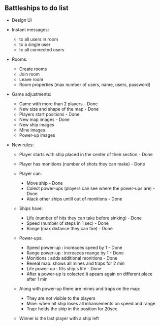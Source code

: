 ## Battleships to do list
* Design UI

* Instant messages:
  - to all users in room
  - to a single user
  - to all connected users

* Rooms:
  - Create rooms
  - Join room
  - Leave room
  - Room properties (max number of users, name, users, password)

* Game adjustments:
  - Game with more than 2 players - Done
  - New size and shape of the map - Done
  - Players start positions - Done
  - New map images - Done
  - New ship images
  - Mine images
  - Power-up images

* New rules:
  - Player starts with ship placed in the center of their section - Done
  - Player has monitions (number of shots they can make) - Done
  - Player can:
    - Move ship - Done
    - Colect power-ups (players can see where the power-ups are) - Done
    - Atack other ships untill out of monitions - Done

  - Ships have:
    - Life (number of hits they can take before sinking) - Done
    - Speed (number of steps in 1 sec) - Done
    - Range (max distance they can fire) - Done

  - Power-ups:
    - Speed power-up : increaces speed by 1 - Done
    - Range power-up : increaces reange by 1 - Done
    - Monitions : adds additional monitions - Done
    - Reveal map: shows all mines and traps for 2 min 
    - Life power-up : fills ship's life  - Done
    - After a power-up is colected it apears again on different place after 1 min
  
  - Along with power-up there are mines and traps on the map:
    - They are not visible to the players
    - Mine: when hit ship loses all inhansements on speed and range
    - Trap: holds the ship in the position for 20sec

  - Winner is the last player with a ship left
